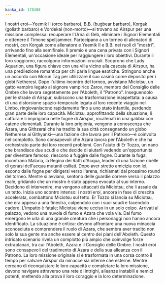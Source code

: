 ```yaml
---
kanka_id: 170308
---
```


I nostri eroi—Yeemik II (orco barbaro), B.B. (bugbear barbaro), Korgak (goliath barbaro) e Vordekai (non-morto)—si trovano ad Airspur per una missione complessa: recuperare l'Urna di Geb, eliminare i Signori Elementali e ottenere il Timone spelljammer. Partecipano a un torneo di allenatori di mostri, con Korgak come allenatore e Yeemik II e B.B. nei ruoli di "mostri", arrivando fino alla semifinale. Il premio è una cena privata con i Signori Elementali, un'occasione ideale per raggiungere i loro obiettivi. Durante il loro soggiorno, raccolgono informazioni cruciali. Scoprono che Lady Aquarion, una figura chiave con una villa vicino alla cascata di Airspur, ha una predilezione romantica per chi parla lingue esotiche. Stringono anche un accordo con Morun Tag per utilizzare il suo casinò come deposito per i globi Netheresi. Dopo l'ultimo incontro del torneo, avvistano Miciotsu, un gatto vampiro legato al signore vampirico Zarov, membro del Consiglio delle Ombre che lavora segretamente per l'Aboleth, il "Patrono". Inseguendolo per le strade di Airspur, subiscono una trasformazione inaspettata: a causa di una distorsione spazio-temporale legata al loro recente viaggio nel Limbo, ringiovaniscono rapidamente fino a uno stato infantile, perdendo gran parte delle loro capacità. Miciotsu, approfittando della situazione, li cattura e li imprigiona nelle fogne di Airspur, incatenati in una gabbia con catene elementali. Durante la loro prigionia, vengono a conoscenza che Azara, una Githzerai che ha tradito la sua città consegnando un globo Netherese ai Githyanki—una fazione che lavora per il Patrono—è coinvolta nel complotto. Sono consapevoli che Azara lavora per l'Aboleth e che ha orchestrato parte dei loro recenti problemi. Con l'aiuto di Er Tozzo, un nano che brandisce due scudi e che decide di aiutarli vedendo un'opportunità per diventare famoso, riescono a fuggire dalle fogne. Durante la fuga, incontrano Malaria, la Regina dei Ratti d'Acqua, leader di una fazione ribelle di genasi dell'acqua mutanti esiliati. Dopo aver stretto amicizia con lei, escono dalle fogne per dirigersi verso l'arena, richiamati dal prossimo round del torneo. Mentre si avviano, sentono delle guardie correre verso il palazzo reale, gridando che un mostro è stato appena evocato al suo interno. Decidono di intervenire, ma vengono attaccati da Miciotsu, che li assale da un tetto. Inizia uno scontro intenso: i nostri eroi, ancora in fase di crescita accelerata, combattono Miciotsu sul tetto. Er Tozzo si lancia su Miciotsu, che era appeso a una finestra, colpendolo con i suoi scudi e facendolo cadere. L'impatto è fatale; Miciotsu viene ucciso in un solo colpo. Arrivati al palazzo, vedono una nuvola di fumo e Azara che vola via. Dal fumo emergono le urla di una grande creatura che i personaggi non hanno ancora identificato. La situazione è critica: devono affrontare una nuova minaccia sconosciuta e comprendere il ruolo di Azara, che sembra aver tradito non solo la sua gente ma anche essere al centro dei piani dell'Aboleth. Questo intricato scenario rivela un complotto più ampio che coinvolge forze extraplanari, tra cui l'Aboleth, Azara e il Consiglio delle Ombre. I nostri eroi sono consapevoli del tradimento di Azara e della sua alleanza con il Patrono. La loro missione originale si è trasformata in una corsa contro il tempo per salvare Airspur da minacce sia interne che esterne. Mentre cercano di riconquistare le loro capacità e completare la loro missione, devono navigare attraverso una rete di intrighi, alleanze instabili e nemici potenti, mettendo alla prova il loro coraggio e la loro determinazione.